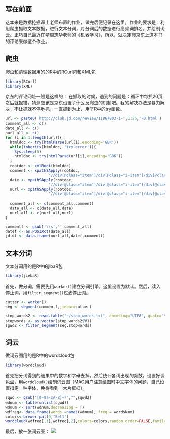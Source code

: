## 写在前面

这本来是数据挖掘课上老师布置的作业，做完后便记录在这里。作业的要求是：利用爬虫抓取文本数据，进行文本分词，对分词后的数据进行高频词排名，并绘制词云。正巧自己最近在啃周志华老师的《机器学习》，所以，就决定爬京东上这本书的评论来做这个作业。   

## 爬虫

爬虫和清理数据用的的R中的RCurl包和XML包

``` R
library(RCurl)  
library(XML)
```



京东的评论网址一般是这样的：[](http://club.jd.com/review/11867803-1-1-0.html) 在抓取的时候，遇到的问题是：循环中每抓20页之后就报错，猜测应该是京东设置了什么反爬虫的机制吧。我的解决办法是暴力解决，不让抓就不停地抓，一直抓到为止，用了R中的try函数。

``` R
url <- paste0('http://club.jd.com/review/11867803-1-',1:26,'-0.html')
comment_all <- c()
date_all <- c()
nurl_all <- c()
for (i in 1:length(url)){
  htmldoc <- try(htmlParse(url[i],encoding='GBK'))
  while(inherits(htmldoc, 'try-error')){
    Sys.sleep(5)
    htmldoc <- try(htmlParse(url[i],encoding='GBK'))
  }
  rootdoc <- xmlRoot(htmldoc)
  comment <- xpathSApply(rootdoc, 
                   '//div[@class="item"]/div[@class="i-item"]/div[@class="comment-content"]', xmlValue)
  date <- xpathSApply(rootdoc,
                   '//div[@class="item"]/div[@class="i-item"]/div[@class="o-topic"]/span[@class="date-comment"]',xmlValue)
  nurl <- xpathSApply(rootdoc,
                   '//div[@class="item"]/div[@class="i-item"]/div[@class="btns"]/a[@class="btn-reply"]', xmlGetAttr,'href')
  
  comment_all <- c(comment_all,comment)
  date_all <- c(date_all,date)
  nurl_all <- c(nurl_all,nurl)
}  

commentf <- gsub('\\s','',comment_all)
datef <- as.POSIXct(date_all)
jd.df <- data.frame(nurl_all,datef,commentf)
```

## 文本分词

文本分词用的是R中的jibaR包

``` R
library(jiebaR)
```

首先，做分词，需要先用`worker()`建立分词引擎，这里设置为默认。然后，读入停止词，用`filter_segment()`过滤停止词。

``` R
cutter <- worker()
seg <- segment(commentf,jiebar=cutter)

stop_words2 <- read.table("~/stop_words.txt", encoding="UTF8", quote="\"", comment.char="")
stopwords <- as.vector(stop_words2$V1)
sgwd2 <- filter_segment(seg,stopwords)
```



## 词云

做词云图用的是R中的wordcloud包

``` R
library(wordcloud) 
```

首先把分词得到的结果中的数字和字母去掉，然后统计各词出现的频数，设置好调色盘，用`wordcloud()`绘制词云图（MAC用户注意绘图时中文字体的问题，自己设置指定一种字体，免得看到一大片框框）。

``` R
sgwd <- gsub("[0-9a-zA-Z]+?","",sgwd2) 
wdnum <- table(unlist(sgwd)) 
wdnum <- sort(wdnum,decreasing = T) 
wdfreq<- data.frame(words =names(wdnum), freq = wordsNum)
colors<-brewer.pal(9,"Set1") 
wordcloud(wdfreq[,1],wdfreq[,2],colors=colors,random.order=FALSE,family='STKaiti') 
```

最后，放一张词云图：
![](https://raw.githubusercontent.com/mosaic92/mosaic92.github.io/master/img/wordcloud.jpeg)








